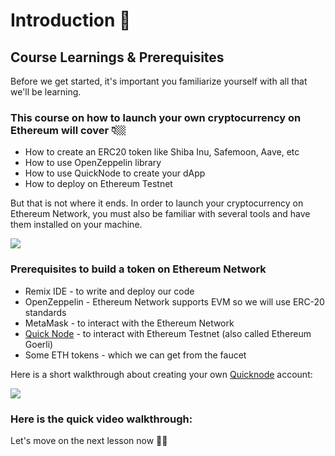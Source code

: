 Introduction 🔮
===============

Course Learnings & Prerequisites
--------------------------------

Before we get started, it's important you familiarize yourself with all that we'll be learning. 

### This course on how to launch your own cryptocurrency on Ethereum will cover 👇🏼

*   How to create an ERC20 token like Shiba Inu, Safemoon, Aave, etc
*   How to use OpenZeppelin library
*   How to use QuickNode to create your dApp
*   How to deploy on Ethereum Testnet

But that is not where it ends. In order to launch your cryptocurrency on Ethereum Network, you must also be familiar with several tools and have them installed on your machine.

![](https://metaschool.s3-ap-southeast-1.amazonaws.com/images/WsRqjTj70Mhwq0bFElFX8Gh37GWIec8rg20AOBDO.gif)

### **Prerequisites to build a token on Ethereum Network**

*   Remix IDE - to write and deploy our code
*   OpenZeppelin - Ethereum Network supports EVM so we will use ERC-20 standards
*   MetaMask - to interact with the Ethereum Network
*   [Quick Node](https://www.quicknode.com/?utm_source=partner&utm_campaign=metaschool&utm_content=metaschool-guides&utm_medium=partner) - to interact with Ethereum Testnet (also called Ethereum Goerli)
*   Some ETH tokens - which we can get from the faucet

Here is a short walkthrough about creating your own [Quicknode](https://www.quicknode.com/?utm_source=partner&utm_campaign=metaschool&utm_content=metaschool-guides&utm_medium=partner) account:

![](https://metaschool.s3-ap-southeast-1.amazonaws.com/images/V8bJUbyNhwWrO7Rl653gVsA8kGKMCDZA35aG4CNa.gif)

### Here is the quick video walkthrough:

Let's move on the next lesson now 🫰🏼
